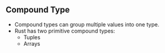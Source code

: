 ## Compound Type
- Compound types can group multiple values into one type. 
- Rust has two primitive compound types: 
  - Tuples 
  - Arrays
